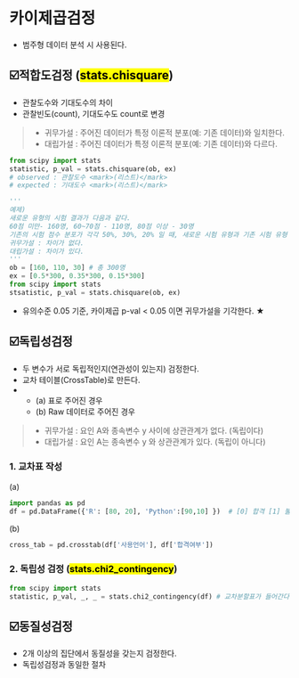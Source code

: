카이제곱검정 
===
* 범주형 데이터 분석 시 사용된다.

☑️적합도검정 (<mark>stats.chisquare</mark>)
---
* 관찰도수와 기대도수의 차이
* 관찰빈도(count), 기대도수도 count로 변경 
> * 귀무가설 : 주어진 데이터가 특정 이론적 분포(예: 기존 데이터)와 일치한다.
> * 대립가설 : 주어진 데이터가 특정 이론적 분포(예: 기존 데이터)와 다르다.
```python
from scipy import stats
statistic, p_val = stats.chisquare(ob, ex)
# observed : 관찰도수 <mark>(리스트)</mark>
# expected : 기대도수 <mark>(리스트)</mark>

'''
예제) 
새로운 유형의 시험 결과가 다음과 같다.  
60점 미만- 160명, 60~70점 - 110명, 80점 이상 - 30명
기존의 시험 점수 분포가 각각 50%, 30%, 20% 일 때, 새로운 시험 유형과 기존 시험 유형 점수에 차이가 없는지 검정하시오.
귀무가설 : 차이가 없다.
대립가설 : 차이가 있다. 
'''
ob = [160, 110, 30] # 총 300명 
ex = [0.5*300, 0.35*300, 0.15*300]
from scipy import stats
stsatistic, p_val = stats.chisquare(ob, ex) 
```
* 유의수준 0.05 기준, 카이제곱 p-val < 0.05 이면 귀무가설을 기각한다. ★

☑️독립성검정
---
* 두 변수가 서로 독립적인지(연관성이 있는지) 검정한다.
* 교차 테이블(CrossTable)로 만든다.
* * (a) 표로 주어진 경우
  * (b) Raw 데이터로 주어진 경우
> * 귀무가설 : 요인 A와 종속변수 y 사이에 상관관계가 없다. (독립이다)
> * 대립가설 : 요인 A는 종속변수 y 와 상관관계가 있다. (독립이 아니다)
### 1. 교차표 작성 
(a) 
```python 
import pandas as pd 
df = pd.DataFrame({'R': [80, 20], 'Python':[90,10] })  # [0] 합격 [1] 불합격
```
(b) 
```python
cross_tab = pd.crosstab(df['사용언어'], df['합격여부']) 
```
### 2. 독립성 검정 (<mark>stats.chi2_contingency</mark>)
```python
from scipy import stats
statistic, p_val, _, _ = stats.chi2_contingency(df) # 교차분할표가 들어간다.
```
☑️동질성검정
---
* 2개 이상의 집단에서 동질성을 갖는지 검정한다.
* 독립성검정과 동일한 절차








